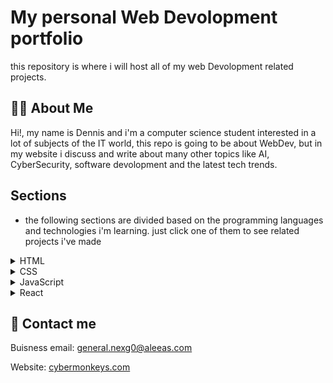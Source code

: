 
# My personal Web Devolopment portfolio

this repository is where i will host all of my web Devolopment related projects.


## 👨‍💻  About Me
Hi!, my name is Dennis and i'm a computer science student interested in a lot of subjects of the IT world, this repo is going to be about WebDev, but in my website i discuss and write about many other topics like AI, CyberSecurity, software devolopment and the latest tech trends.

## Sections
- the following sections are divided based on the programming languages and technologies i'm learning.
just click one of them to see related projects i've made


<details>
  <summary>HTML</summary>
  
  ## HTML projects
  | PROJECT |WHAT I LEARNED|
  | ------ | ------ |
  |  |  |
  |  |  |
  |  |  |
  |  |  |
</details>
<details>
  <summary>CSS</summary>
  
  ## CSS projects
  | PROJECT |WHAT I LEARNED|
  | ------ | ------ |
  | [Recipe]() |  |
  |  |  |
  |  |  |
  |  |  |
</details>
<details>
  <summary>JavaScript</summary>
  
  ## JS projects
  | PROJECT |WHAT I LEARNED|
  | ------ | ------ |
  |  |  |
  |  |  |
  |  |  |
  |  |  |
</details>
<details>
  <summary>React</summary>
  
  ## React projects
  | PROJECT |WHAT I LEARNED|
  | ------ | ------ |
  |  |  |
  |  |  |
  |  |  |
  |  |  |
</details>

## 📧 Contact me

Buisness email: general.nexg0@aleeas.com 

Website: [cybermonkeys.com](cybermonkeys.com)

